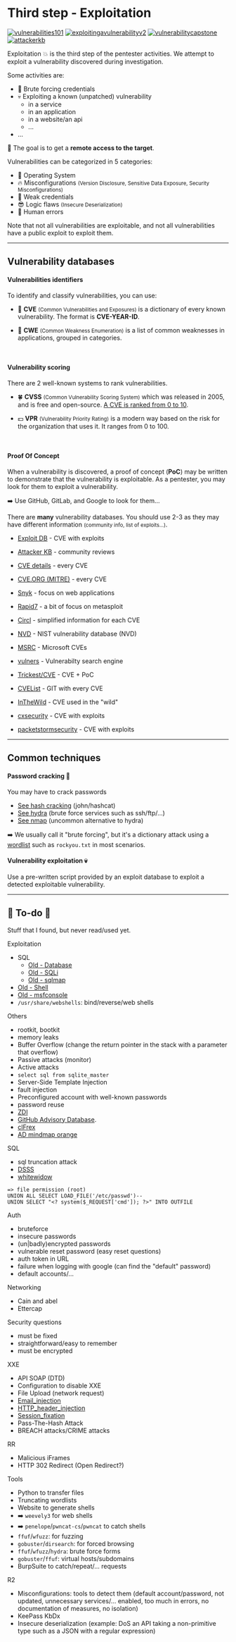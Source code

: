 # Third step - Exploitation

[![vulnerabilities101](../../_badges/thm/vulnerabilities101.svg)](https://tryhackme.com/room/vulnerabilities101)
[![exploitingavulnerabilityv2](../../_badges/thmp/exploitingavulnerabilityv2.svg)](https://tryhackme.com/room/exploitingavulnerabilityv2)
[![vulnerabilitycapstone](../../_badges/thmp/vulnerabilitycapstone.svg)](https://tryhackme.com/room/vulnerabilitycapstone)
[![attackerkb](../../_badges/thm/attackerkb.svg)](https://tryhackme.com/room/attackerkb)

<div class="row row-cols-md-2"><div>

Exploitation 💥 is the third step of the pentester activities. We attempt to exploit a vulnerability discovered during investigation.

Some activities are:

* 🔑 Brute forcing credentials
* 💀 Exploiting a known (unpatched) vulnerability
  * in a service
  * in an application
  * in a website/an api
  * ...
* ...

📌 The goal is to get a **remote access to the target**.
</div><div>

Vulnerabilities can be categorized in 5 categories:

* 🪸 Operating System
* 🔥 Misconfigurations <small>(Version Disclosure, Sensitive Data Exposure, Security Misconfigurations)</small>
* 🔏 Weak credentials
* 😎 Logic flaws <small>(Insecure Deserialization)</small>
* 🧑 Human errors

Note that not all vulnerabilities are exploitable, and not all vulnerabilities have a public exploit to exploit them.
</div></div>

<hr class="sep-both">

## Vulnerability databases

<div class="row row-cols-md-2 mt-4"><div>

#### Vulnerabilities identifiers

To identify and classify vulnerabilities, you can use:

* 📌 **CVE** <small>(Common Vulnerabilities and Exposures)</small> is a dictionary of every known vulnerability. The format is **CVE-YEAR-ID**.

* 📝 **CWE** <small>(Common Weakness Enumeration)</small> is a list of common weaknesses in applications, grouped in categories.

<br>

#### Vulnerability scoring

There are 2 well-known systems to rank vulnerabilities.

* 🍀 **CVSS** <small>(Common Vulnerability Scoring System)</small> which was released in 2005, and is free and open-source. [A CVE is ranked from 0 to 10](https://nvd.nist.gov/vuln-metrics/cvss/v3-calculator).

* 💵 **VPR** <small>(Vulnerability Priority Rating)</small> is a modern way based on the risk for the organization that uses it. It ranges from 0 to 100.

<br>

#### Proof Of Concept

When a vulnerability is discovered, a proof of concept (**PoC**) may be written to demonstrate that the vulnerability is exploitable. As a pentester, you may look for them to exploit a vulnerability.

➡️ Use GitHub, GitLab, and Google to look for them...
</div><div>

There are **many** vulnerability databases. You should use 2-3 as they may have different information <small>(community info, list of exploits...)</small>.

* [Exploit DB](db/exploit_db.md) - CVE with exploits

* [Attacker KB](db/attacker_kb.md) - community reviews

* [CVE details](db/cve_details.md) - every CVE

* [CVE.ORG (MITRE)](db/cve_org.md) - every CVE

* [Snyk](db/snyk.md) - focus on web applications

* [Rapid7](db/rapid7.md) - a bit of focus on metasploit

* [Circl](db/circl.md) - simplified information for each CVE

* [NVD](db/nvd.md) - NIST vulnerability database (NVD)

* [MSRC](db/msrc.md) - Microsoft CVEs

* [vulners](db/vulners.md) - Vulnerabilty search engine

* [Trickest/CVE](db/trickest_cve.md) - CVE + PoC

* [CVEList](db/cvelist.md) - GIT with every CVE

* [InTheWild](db/inthewild.md) - CVE used in the "wild"

* [cxsecurity](https://cxsecurity.com/) - CVE with exploits

* [packetstormsecurity](https://packetstormsecurity.com/files/tags/exploit/) - CVE with exploits

</div></div>

<hr class="sep-both">

## Common techniques

<div class="row row-cols-md-2"><div>

#### Password cracking 🔑

You may have to crack passwords

* [See hash cracking](/cybersecurity/cryptography/algorithms/hashing/index.md#hash-cracking) (john/hashcat)
* [See hydra](tools/hydra.md) (brute force services such as ssh/ftp/...)
* [See nmap](../s2.discovery/tools/nmap.md#brute-force-scripts) (uncommon alternative to hydra)

➡️ We usually call it "brute forcing", but it's a dictionary attack using a [wordlist](/cybersecurity/red-team/_knowledge/index.md#wordlists-) such as `rockyou.txt` in most scenarios.
</div><div>

#### Vulnerability exploitation 💀

Use a pre-written script provided by an exploit database to exploit a detected exploitable vulnerability.
</div></div>

<hr class="sep-both">

## 👻 To-do 👻

Stuff that I found, but never read/used yet.

<div class="row row-cols-md-2"><div>

Exploitation

* SQL
  * [Old - Database](/_kmp/_cybersecurity/exploitation/database/index.md)
  * [Old - SQLi](/_kmp/_cybersecurity/exploitation/database/sqli/index.md)
  * [Old - sqlmap](/_kmp/_cybersecurity/exploitation/database/sqlmap/index.md)
* [Old - Shell](/_kmp/_cybersecurity/exploitation/general/shell.md)
* [Old - msfconsole](/_kmp/_cybersecurity/exploitation/general/metasploit/msfconsole.md)
* `/usr/share/webshells`: bind/reverse/web shells

Others

* rootkit, bootkit
* memory leaks
* Buffer Overflow (change the return pointer in the stack with a parameter that overflow)
* Passive attacks (monitor)
* Active attacks
* `select sql from sqlite_master`
* Server-Side Template Injection
* fault injection
* Preconfigured account with well-known passwords
* password reuse
* [ZDI](https://www.zerodayinitiative.com/)
* [GitHub Advisory Database](https://github.com/advisories).
* [clFrex](https://cifrex.org/)
* [AD mindmap orange](https://orange-cyberdefense.github.io/ocd-mindmaps/)

SQL

* sql truncation attack
* [DSSS](https://github.com/stamparm/DSSS)
* [whitewidow](https://github.com/WhitewidowScanner/whitewidow)

```
=> file permission (root)
UNION ALL SELECT LOAD_FILE('/etc/passwd')--
UNION SELECT "<? system($_REQUEST['cmd']); ?>" INTO OUTFILE
```

Auth

* bruteforce
* insecure passwords
* (un|badly)encrypted passwords
* vulnerable reset password (easy reset questions)
* auth token in URL
* failure when logging with google (can find the "default" password)
* default accounts/...

Networking

* Cain and abel
* Ettercap
</div><div>

Security questions

* must be fixed
* straightforward/easy to remember
* must be encrypted

XXE

* API SOAP (DTD)
* Configuration to disable XXE
* File Upload (network request)
* [Email_injection](https://en.wikipedia.org/wiki/Email_injection)
* [HTTP_header_injection](https://en.wikipedia.org/wiki/HTTP_header_injection)
* [Session_fixation](https://en.wikipedia.org/wiki/Session_fixation)
* Pass-The-Hash Attack
* BREACH attacks/CRIME attacks

RR

* Malicious iFrames
* HTTP 302 Redirect (Open Redirect?)

Tools

* Python to transfer files
* Truncating wordlists
* Website to generate shells
* ➡️ `weevely3` for web shells
* ➡️ `penelope`/`pwncat-cs`/`pwncat` to catch shells
* `ffuf`/`wfuzz`: for fuzzing
* `gobuster`/`dirsearch`: for forced browsing
* `ffuf`/`wfuzz`/`hydra`: brute force forms
* `gobuster`/`ffuf`: virtual hosts/subdomains
* BurpSuite to catch/repeat/... requests

R2

* Misconfigurations: tools to detect them (default account/password, not updated, unnecessary services/... enabled, too much in errors, no documentation of measures, no isolation)
* KeePass KbDx
* Insecure deserialization (example: DoS an API taking a non-primitive type such as a JSON with a regular expression)
</div></div>